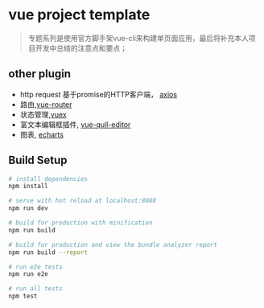 # vue project template

> 专题系列是使用官方脚手架vue-cli来构建单页面应用，最后将补充本人项目开发中总结的注意点和要点；<br>

## other plugin
- http request 基于promise的HTTP客户端， [axios](https://www.npmjs.com/package/axios)
- 路由,[vue-router]()
- 状态管理,[vuex]()
- 富文本编辑框插件, [vue-qull-editor]()
- 图表, [echarts]()

## Build Setup

``` bash
# install dependencies
npm install

# serve with hot reload at localhost:8080
npm run dev

# build for production with minification
npm run build

# build for production and view the bundle analyzer report
npm run build --report

# run e2e tests
npm run e2e

# run all tests
npm test
```